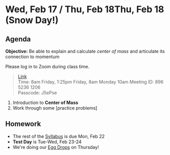 Wed, Feb 17 / Thu, Feb 18Thu, Feb 18 (Snow Day!)
==================  
  
Agenda  
---------  
**Objective:** Be able to explain and calculate *center of mass* and articulate its connection to momentum

Please log in to Zoom during class time.  
> [Link](https://us02web.zoom.us/j/89652361206?pwd=L3ZYQzBGNitFK0J6K1M4Nk1iM1dYQT09)  
> Time: 8am Friday, 1:25pm Friday, 8am Monday 10am 
> Meeting ID: 896 5236 1206  
> Passcode: J5ePse  
  
1. Introduction to **Center of Mass**  
2. Work through some [practice problems]
  
Homework   
-------------  
- The rest of the [Syllabus] is due Mon, Feb 22
- **Test Day** is Tue-Wed, Feb 23-24
- We're doing our [Egg Drops][egg] on Thursday!

[research]: https://avon.schoology.com/assignment/4621629308/
[syllabus]: https://avon.schoology.com/course/2624603229/materials?f=369842845
[egg]: https://avon.schoology.com/assignment/4650372025/

<!--stackedit_data:
eyJoaXN0b3J5IjpbNTc5MDA3NDE1LC0xODc2NDIxNzg4LC0xOD
ExNTYxNDEwLC03ODYyNzMzNjksLTE5Nzc1ODkxMTcsLTExNjc0
MDE5ODEsMTMwOTE5NDA4LDEyNjQ3Mzc4MzcsLTE1MDM1MDM1OT
UsMjAzNDMzOTczMywtNjg3MjU2MDE2LDUxMTIzODQyMSwtMTUz
MDQ3ODAyMSwxODE3ODQ0MDE3LC0xMzU3ODAzODEyLDE4NDc0MD
QzMzcsMzgxMjM4NTQ0LC0xODU5NzI2MDc3LDcxNTU2NjA4MSwy
MTM4MDEyNTE4XX0=
-->